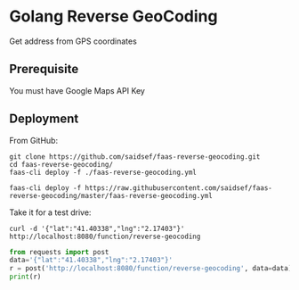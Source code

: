 # Golang Reverse GeoCoding

Get address from GPS coordinates

## Prerequisite

You must have Google Maps API Key

## Deployment

From GitHub:

```shell
git clone https://github.com/saidsef/faas-reverse-geocoding.git
cd faas-reverse-geocoding/
faas-cli deploy -f ./faas-reverse-geocoding.yml
```

```shell
faas-cli deploy -f https://raw.githubusercontent.com/saidsef/faas-reverse-geocoding/master/faas-reverse-geocoding.yml
```

Take it for a test drive:

```shell
curl -d '{"lat":"41.40338","lng":"2.17403"}' http://localhost:8080/function/reverse-geocoding
```

```python
from requests import post
data='{"lat":"41.40338","lng":"2.17403"}'
r = post('http://localhost:8080/function/reverse-geocoding', data=data)
print(r)
```

